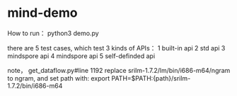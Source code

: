 # mind-demo

How to run： python3 demo.py

there are 5 test cases, which test 3 kinds of APIs：
1 built-in api
2 std api
3 mindspore api
4 mindspore api
5 self-definded api

note， get_dataflow.py#line 1192 
replace srilm-1.7.2/lm/bin/i686-m64/ngram to ngram, and set path with:
export PATH=$PATH:{path}/srilm-1.7.2/bin/i686-m64
